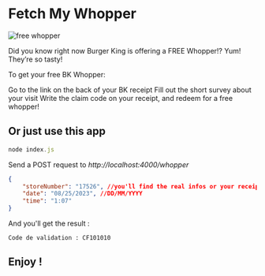 # Fetch My Whopper

![free whopper](https://smartcanucks.ca/wp-content/uploads/2017/06/Screen-Shot-2017-06-21-at-3.09.56-PM.png)

Did you know right now Burger King is offering a FREE Whopper!? Yum! They’re so tasty!

To get your free BK Whopper:

Go to the link on the back of your BK receipt
Fill out the short survey about your visit
Write the claim code on your receipt, and redeem for a free whopper!

## Or just use this app

```javascript
node index.js
```

Send a POST request to _http://localhost:4000/whopper_

```json
{
	"storeNumber": "17526", //you'll find the real infos or your receipt
	"date": "08/25/2023", //DD/MM/YYYY
	"time": "1:07"
}
```

And you'll get the result :

```
Code de validation : CF101010
```

## Enjoy !
